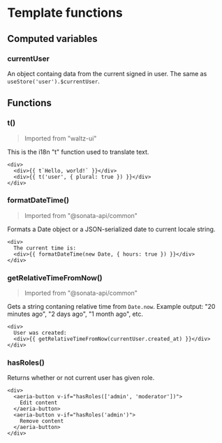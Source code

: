 # Template functions

## Computed variables

### currentUser

An object containg data from the current signed in user. The same as `useStore('user').$currentUser`.

## Functions

### t()
>Imported from "waltz-ui"

This is the i18n "t" function used to translate text.

```vue-html
<div>
  <div>{{ t`Hello, world!` }}</div>
  <div>{{ t('user', { plural: true }) }}</div>
</div>
```

### formatDateTime()
> Imported from "@sonata-api/common"

Formats a Date object or a JSON-serialized date to current locale string.

```vue-html
<div>
  The current time is:
  <div>{{ formatDateTime(new Date, { hours: true }) }}</div>
</div>
```

### getRelativeTimeFromNow()
> Imported from "@sonata-api/common"

Gets a string contaning relative time from `Date.now`. Example output: "20 minutes ago", "2 days ago", "1 month ago", etc.

```vue-html
<div>
  User was created:
  <div>{{ getRelativeTimeFromNow(currentUser.created_at) }}</div>
</div>
```

### hasRoles()

Returns whether or not current user has given role.

```vue-html
<div>
  <aeria-button v-if="hasRoles(['admin', 'moderator'])">
    Edit content
  </aeria-button>
  <aeria-button v-if="hasRoles('admin')">
    Remove content
  </aeria-button>
</div>
```
